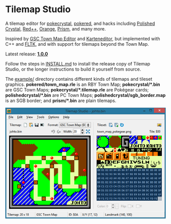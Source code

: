# Tilemap Studio

A tilemap editor for [pokecrystal](https://github.com/pret/pokecrystal), [pokered](https://github.com/pret/pokered), and hacks including [Polished Crystal](https://github.com/Rangi42/polishedcrystal), [Red++](https://github.com/TheFakeMateo/RedPlusPlus), [Orange](https://github.com/PiaCarrot/pokeorange), [Prism](https://www.reddit.com/r/PokemonPrism), and many more.

Inspired by [GSC Town Map Editor](https://hax.iimarckus.org/topic/97/) and [Karteneditor](https://i.imgur.com/70jDfdM.png), but implemented with C++ and [FLTK](http://www.fltk.org/), and with support for tilemaps beyond the Town Map.

Latest release: [**1.0.0**](https://github.com/Rangi42/tilemap-studio/releases/tag/v1.0.0)

Follow the steps in [INSTALL.md](INSTALL.md) to install the release copy of Tilemap Studio, or the longer instructions to build it yourself from source.

The [example/](example/) directory contains different kinds of tilemaps and tileset graphics. **pokered/town_map.rle** is an RBY Town Map; **pokecrystal/\*.bin** are GSC Town Maps; **pokecrystal/\*.tilemap.rle** are Pokégear cards; **polishedcrystal/\*.bin** are PC Town Maps; **polishedcrystal/sgb_border.map** is an SGB border; and **prism/*.bin** are plain tilemaps.

![Screenshot](screenshot.png)
